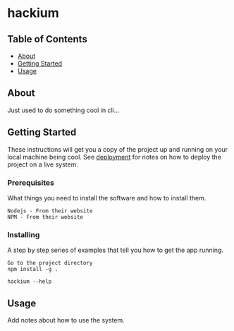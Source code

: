 # hackium

## Table of Contents

- [About](#about)
- [Getting Started](#getting_started)
- [Usage](#usage)

## About <a name = "about"></a>

Just used to do something cool in cli...

## Getting Started <a name = "getting_started"></a>

These instructions will get you a copy of the project up and running on your local machine being cool. See [deployment](#deployment) for notes on how to deploy the project on a live system.

### Prerequisites

What things you need to install the software and how to install them.

```
Nodejs - From their website
NPM - From their website
```

### Installing <a name = "deployment"></a>

A step by step series of examples that tell you how to get the app running.

```
Go to the project directory
npm install -g .
```

```
hackium --help
```


## Usage <a name = "usage"></a>

Add notes about how to use the system.
